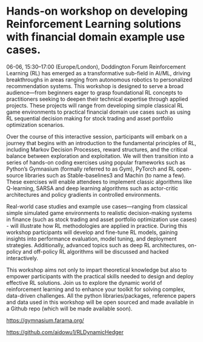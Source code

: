 # Hands-on workshop on developing Reinforcement Learning solutions with financial domain example use cases.

06-06, 15:30–17:00 (Europe/London), Doddington Forum
Reinforcement Learning (RL) has emerged as a transformative sub-field in AI/ML, driving breakthroughs in areas ranging from autonomous robotics to personalized recommendation systems. This workshop is designed to serve a broad audience—from beginners eager to grasp foundational RL concepts to practitioners seeking to deepen their technical expertise through applied projects. These projects will range from developing simple classical RL game environments to practical financial domain use cases such as using RL sequential decision making for stock trading and asset portfolio optimization scenarios.

Over the course of this interactive session, participants will embark on a journey that begins with an introduction to the fundamental principles of RL, including Markov Decision Processes, reward structures, and the critical balance between exploration and exploitation. We will then transition into a series of hands-on coding exercises using popular frameworks such as Python’s Gymnasium (formally referred to as Gym), PyTorch and RL open-source libraries such as Stable-baselines3 and Machin (to name a few). These exercises will enable attendees to implement classic algorithms like Q-learning, SARSA and deep learning algorithms such as actor-critic architectures and policy gradients in controlled environments.

Real-world case studies and example use cases—ranging from classical simple simulated game environments to realistic decision-making systems in finance (such as stock trading and asset portfolio optimization use cases) - will illustrate how RL methodologies are applied in practice. During this workshop participants will develop and fine-tune RL models, gaining insights into performance evaluation, model tuning, and deployment strategies. Additionally, advanced topics such as deep RL architectures, on-policy and off-policy RL algorithms will be discussed and hacked interactively.

This workshop aims not only to impart theoretical knowledge but also to empower participants with the practical skills needed to design and deploy effective RL solutions. Join us to explore the dynamic world of reinforcement learning and to enhance your toolkit for solving complex, data-driven challenges. All the python libraries/packages, reference papers and data used in this workshop will be open sourced and made available in a Github repo (which will be made available soon).

https://gymnasium.farama.org/

https://github.com/aidowu1/RLDynamicHedger